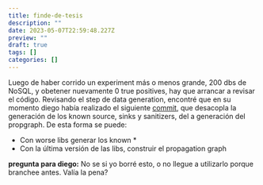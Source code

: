 ```yaml
---
title: finde-de-tesis
description: ""
date: 2023-05-07T22:59:48.227Z
preview: ""
draft: true
tags: []
categories: []
---
```


Luego de haber corrido un experiment más o menos grande, 200 dbs de NoSQL, y obetener nuevamente 0 true positives, hay que arrancar a revisar el código.
Revisando el step de data generation, encontré que en su momento diego había realizado el siguiente [commit](https://github.com/thepalbi/tsm-pipeline/commit/99eb3cf46cf5a8c1596c85e4f1ada129960e56e0), que desacopla la generación de los known source, sinks y sanitizers, del a generación del propgraph. De esta forma se puede:
- Con worse libs generar los known *
- Con la última versión de las libs, construir el propagation graph

**pregunta para diego:** No se si yo borré esto, o no llegue a utilizarlo porque branchee antes. Valía la pena?
